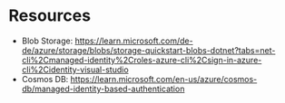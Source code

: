 # Resources
- Blob Storage: https://learn.microsoft.com/de-de/azure/storage/blobs/storage-quickstart-blobs-dotnet?tabs=net-cli%2Cmanaged-identity%2Croles-azure-cli%2Csign-in-azure-cli%2Cidentity-visual-studio
- Cosmos DB: https://learn.microsoft.com/en-us/azure/cosmos-db/managed-identity-based-authentication